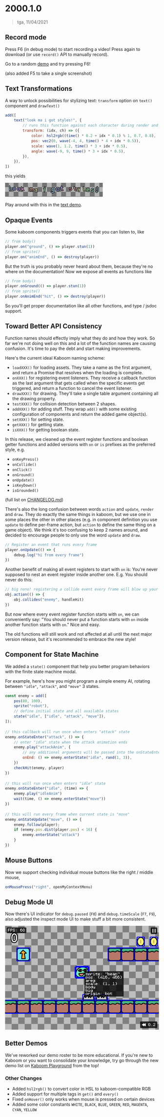 # 2000.1.0

> tga, 11/04/2021

## Record mode

Press F6 (in debug mode) to start recording a video! Press again to download (or use `record()` API to manually record).

Go to a random [demo](/play?demo=platformer) and try pressing F6!

(also added F5 to take a single screenshot)

## Text Transformations

A way to unlock possibilities for stylizing text: `transform` option on `text()` component and `drawText()`

```js
add([
    text("look ma i got styles!", {
        // runs this function against each character during render and apply the style returned
        transform: (idx, ch) => ({
            color: hsl2rgb((time() * 0.2 + idx * 0.1) % 1, 0.7, 0.8),
            pos: vec2(0, wave(-4, 4, time() * 4 + idx * 0.5)),
            scale: wave(1, 1.2, time() * 3 + idx * 0.5),
            angle: wave(-9, 9, time() * 3 + idx * 0.5),
        }),
    }),
])
```

this yields

![transform](2000.1.0/transform.gif)

Play around with this in the [text demo](/play?demo=text).

## Opaque Events

Some kaboom components triggers events that you can listen to, like

```js
// from body()
player.on("ground", () => player.stun(1))
// from sprite()
player.on("animEnd", () => destroy(player))
```

But the truth is you probably never heard about them, because they're no where on the documentation! Now we expose all events as functions like

```js
// from body()
player.onGround(() => player.stun(1))
// from sprite()
player.onAnimEnd("hit", () => destroy(player))
```

So you'll get proper documentation like all other functions, and type / jsdoc support.

## Toward Better API Consistency

Function names should effectly imply what they do and how they work. So far we're not doing well on this and a lot of the function names are causing confusion. It's time to pay the debt and start making improvements.

Here's the current ideal Kaboom naming scheme:

- `loadXXX()` for loading assets. They take a name as the first argument, and return a Promise that resolves when the loading is complete.
- `onXXX()` for registering event listeners. They receive a callback function as the last argument that gets called when the specific events get triggered, and return a function to cancel the event listener.
- `drawXXX()` for drawing. They'll take a single table argument containing all the drawing property.
- `testXXX()` for collision detection between 2 shapes.
- `addXXX()` for adding stuff. They wrap `add()` with some existing configuration of components and return the added game object(s).
- `setXXX()` for setting state.
- `getXXX()` for getting state.
- `isXXX()` for getting boolean state.

In this release, we cleaned up the event register functions and boolean getter functions and added versions with `on` or `is` prefixes as the preferred style, e.g.

- `onKeyPress()`
- `onCollide()`
- `onClick()`
- `onGround()`
- `onUpdate()`
- `isKeyDown()`
- `isGrounded()`

(full list on [CHANGELOG.md](https://github.com/replit/kaboom/blob/master/CHANGELOG.md#v200010-record-mode))

There's also the long confusion between words `action` and `update`, `render` and `draw`. They do exactly the same things in kaboom, but we use one in some places the other in other places (e.g. in component definition you use `update` to define per-frame action, but `action` to define the same thing on a game object). We think it's too confusing to keep 2 names around, and decided to encourage people to only use the word `update` and `draw`.

```js
// Register an event that runs every frame
player.onUpdate(() => {
    debug.log("hi from every frame")
})
```

Another benefit of making all event registers to start with `on` is: You're never supposed to nest an event register inside another one. E.g. You should never do this:

```js
// big nono! registering a collide event every frame will blow up your system
obj.action(() => {
    obj.collides("enemy", handleHit)
})
```

But now where every event register function starts with `on`, we can conveniently say: "You should never put a function starts with `on` inside another function starts with `on`." Nice and easy.

The old functions will still work and not affected at all until the next major version release, but it's recommended to embrace the new style!

## Component for State Machine

We added a `state()` component that help you better program behaviors with the finite state machine modal.

For example, here's how you might program a simple enemy AI, rotating between `"idle"`, `"attack"`, and `"move"` 3 states.

```js
const enemy = add([
    pos(80, 100),
    sprite("robot"),
    // define initial state and all available states
    state("idle", ["idle", "attack", "move"]),
]);

// this callback will run once when enters "attack" state
enemy.onStateEnter("attack", () => {
    // enter "idle" state when the attack animation ends
    enemy.play("attackAnim", {
        // any additional arguments will be passed into the onStateEnter() callback
        onEnd: () => enemy.enterState("idle", rand(1, 3)),
    })
    checkHit(enemy, player)
})

// this will run once when enters "idle" state
enemy.onStateEnter("idle", (time) => {
    enemy.play("idleAnim")
    wait(time, () => enemy.enterState("move"))
})

// this will run every frame when current state is "move"
enemy.onStateUpdate("move", () => {
    enemy.follow(player);
    if (enemy.pos.dist(player.pos) < 16) {
        enemy.enterState("attack")
    }
})
```

## Mouse Buttons

Now we support checking individual mouse buttons like the right / middle mouse,

```js
onMousePress("right", openMyContextMenu)
```

## Debug Mode UI

Now there's UI indicator for `debug.paused` (`F8`) and `debug.timeScale` (`F7`, `F9`), also adjusted the inspect mode UI to make stuff a bit more consistent.

![debug](2000.1.0/debug.png)

## Better Demos

We've reworked our demo roster to be more educational. If you're new to Kaboom or you want to consolidate your knowledge, try go through the new demo list on [Kaboom Playground](https://kaboomjs.com/play) from the top!

### Other Changes

- Added `hsl2rgb()` to convert color in HSL to kaboom-compatible RGB
- Added support for multiple tags in `get()` and `every()`
- Fixed `onHover()` only works when mouse is pressed on certain devices
- Added some color constants `WHITE`, `BLACK`, `BLUE`, `GREEN`, `RED`, `MAGENTA`, `CYAN`, `YELLOW`
